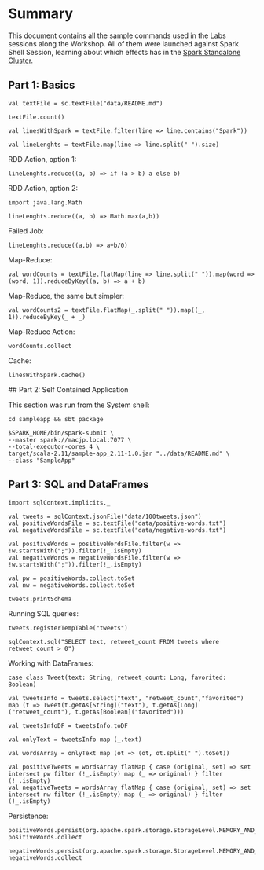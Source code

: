 # Summary

This document contains all the sample commands used in the Labs sessions along the Workshop. All of them were launched against Spark Shell Session, learning about which effects has in the [Spark Standalone Cluster](http://spark.apache.org/docs/latest/spark-standalone.html).

## Part 1: Basics

    val textFile = sc.textFile("data/README.md")

    textFile.count()

    val linesWithSpark = textFile.filter(line => line.contains("Spark"))

    val lineLenghts = textFile.map(line => line.split(" ").size)

RDD Action, option 1:

    lineLenghts.reduce((a, b) => if (a > b) a else b)

RDD Action, option 2:

    import java.lang.Math

    lineLenghts.reduce((a, b) => Math.max(a,b))

Failed Job:

    lineLenghts.reduce((a,b) => a+b/0)

Map-Reduce:

    val wordCounts = textFile.flatMap(line => line.split(" ")).map(word => (word, 1)).reduceByKey((a, b) => a + b)

Map-Reduce, the same but simpler:

    val wordCounts2 = textFile.flatMap(_.split(" ")).map((_, 1)).reduceByKey(_ + _)

Map-Reduce Action:

    wordCounts.collect

Cache:

    linesWithSpark.cache()

## Part 2: Self Contained Application

This section was run from the System shell:

    cd sampleapp && sbt package

    $SPARK_HOME/bin/spark-submit \
    --master spark://macjp.local:7077 \
    --total-executor-cores 4 \
    target/scala-2.11/sample-app_2.11-1.0.jar "../data/README.md" \
    --class "SampleApp"


## Part 3: SQL and DataFrames

    import sqlContext.implicits._

    val tweets = sqlContext.jsonFile("data/100tweets.json")
    val positiveWordsFile = sc.textFile("data/positive-words.txt")
    val negativeWordsFile = sc.textFile("data/negative-words.txt")

    val positiveWords = positiveWordsFile.filter(w => !w.startsWith(";")).filter(!_.isEmpty)
    val negativeWords = negativeWordsFile.filter(w => !w.startsWith(";")).filter(!_.isEmpty)

    val pw = positiveWords.collect.toSet
    val nw = negativeWords.collect.toSet

    tweets.printSchema

Running SQL queries:

    tweets.registerTempTable("tweets")

    sqlContext.sql("SELECT text, retweet_count FROM tweets where retweet_count > 0")

Working with DataFrames:

    case class Tweet(text: String, retweet_count: Long, favorited: Boolean)

    val tweetsInfo = tweets.select("text", "retweet_count","favorited") map (t => Tweet(t.getAs[String]("text"), t.getAs[Long]("retweet_count"), t.getAs[Boolean]("favorited")))

    val tweetsInfoDF = tweetsInfo.toDF

    val onlyText = tweetsInfo map (_.text)

    val wordsArray = onlyText map (ot => (ot, ot.split(" ").toSet))

    val positiveTweets = wordsArray flatMap { case (original, set) => set intersect pw filter (!_.isEmpty) map (_ => original) } filter (!_.isEmpty)
    val negativeTweets = wordsArray flatMap { case (original, set) => set intersect nw filter (!_.isEmpty) map (_ => original) } filter (!_.isEmpty)

Persistence:

    positiveWords.persist(org.apache.spark.storage.StorageLevel.MEMORY_AND_DISK)
    positiveWords.collect

    negativeWords.persist(org.apache.spark.storage.StorageLevel.MEMORY_AND_DISK_SER)
    negativeWords.collect